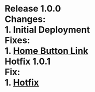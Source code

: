 Release 1.0.0 <br>
    Changes:<br>
        1. Initial Deployment<br>
    Fixes:<br>
        1. <a href="https://github.com/curlTree/Maths-Public/issues/3">Home Button Link</a>    <br> 
Hotfix 1.0.1<br>
    Fix:<br>
        1.  <a href="https://github.com/curlTree/Maths-Public/issues/5">Hotfix</a>    <br>
=======
      
